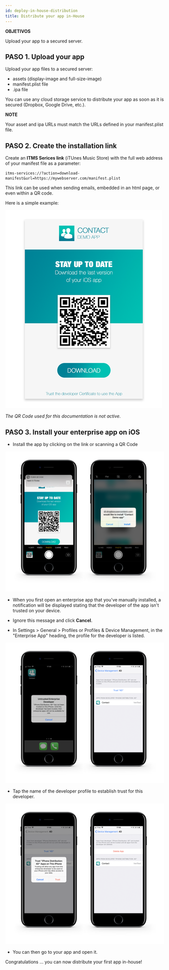 ```yaml
---
id: deploy-in-house-distribution
title: Distribute your app in-House
---
```

<div class = "objectives"> 

**OBJETIVOS**

Upload your app to a secured server.</div> 

## PASO 1. Upload your app

Upload your app files to a secured server:

* assets (display-image and full-size-image)
* manifest.plist file
* .ipa file

You can use any cloud storage service to distribute your app as soon as it is secured (Dropbox, Google Drive, etc.).<div class = "tips"> 

**NOTE**

Your asset and ipa URLs must match the URLs defined in your manifest.plist file.</div> 

## PASO 2. Create the installation link

Create an **ITMS Serices link** (iTUnes Music Store) with the full web address of your manifest file as a parameter:

    itms-services://?action=download-manifest&url=https://mywebserver.com/manifest.plist
    
    

This link can be used when sending emails, embedded in an html page, or even within a QR code.

Here is a simple example:

![Contact demo app install](assets/deploy-in-house/Contact-demo-app-install.png)

*The QR Code used for this documentation is not active.*

## PASO 3. Install your enterprise app on iOS

* Install the app by clicking on the link or scanning a QR Code

![Scan and install](assets/deploy-in-house/Scan-and-install.png)

* When you first open an enterprise app that you've manually installed, a notification will be displayed stating that the developer of the app isn't trusted on your device.

* Ignore this message and click **Cancel**.

* In Settings > General > Profiles or Profiles & Device Management, in the "Enterprise App" heading, the profile for the developer is listed.

![Untrust developer](assets/deploy-in-house/Untrust-developer.png)

* Tap the name of the developer profile to establish trust for this developer.

![Trust-confirmation](assets/deploy-in-house/Trust-confirmation.png)

* You can then go to your app and open it.

Congratulations ... you can now distribute your first app in-house!